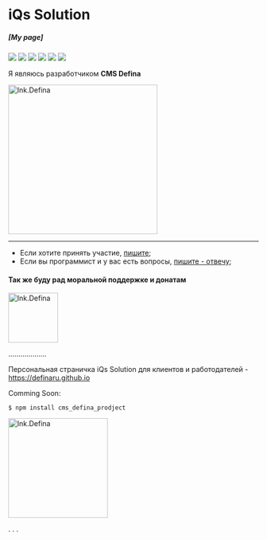 # iQs Solution 
##### [My page]

![](https://img.shields.io/github/stars/pandao/editor.md.svg) 
![](https://img.shields.io/github/forks/pandao/editor.md.svg) 
![](https://img.shields.io/github/tag/pandao/editor.md.svg) 
![](https://img.shields.io/github/release/pandao/editor.md.svg) 
![](https://img.shields.io/github/issues/pandao/editor.md.svg) 
![](https://img.shields.io/bower/v/editor.md.svg)

Я являюсь разработчиком **CMS Defina**
<p align="left">
    <a href="https://defina.ru/app/cms_defina" target="_blank">
        <img src="https://definaru.github.io/assets/images/300.png" width="300" alt="Ink.Defina" />
    </a>
</p>

***

- Если хотите принять участие, [пишите](https://github.com/definaru/definaru.github.io/issues);
- Если вы программист и у вас есть вопросы, [пишите - отвечу](https://qna.habr.com/user/Isolution666);




#### Так же буду рад моральной поддержке и донатам

<a href="https://paypal.me/rayvaigmi" target="_blank">
    <img src="https://www.paypalobjects.com/images/shared/paypal-logo-129x32.svg" width="100" alt="Ink.Defina" />
</a>

...................

Персональная страничка iQs Solution для клиентов и работодателей - https://definaru.github.io

Comming Soon:

`$ npm install cms_defina_prodject`

<a href="https://defina.ru" target="_blank">
    <img src="https://definaru.github.io/assets/images/button11.png" width="200" alt="Ink.Defina" />
</a>


.
.
.
